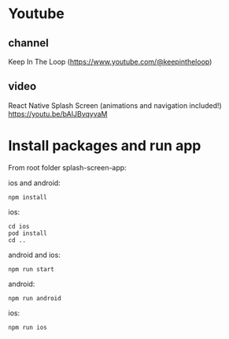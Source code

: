 # Youtube

## channel

Keep In The Loop (https://www.youtube.com/@keepintheloop)

## video 

React Native Splash Screen (animations and navigation included!) 
https://youtu.be/bAIJBvqyvaM


# Install packages and run app

From root folder splash-screen-app:

ios and android:
```
npm install
```

ios: 

```
cd ios
pod install
cd ..
```

android and ios:

```
npm run start
```

android: 

```
npm run android
```

ios: 

```
npm run ios
```




